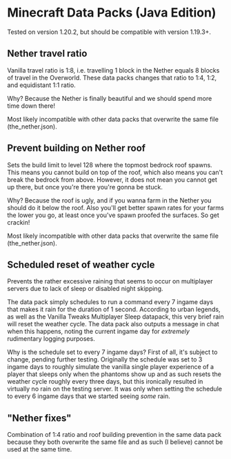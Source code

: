 # Minecraft Data Packs (Java Edition)

Tested on version 1.20.2, but should be compatible with version 1.19.3+.

## Nether travel ratio

Vanilla travel ratio is 1:8, i.e. travelling 1 block in the Nether equals 8 blocks of travel in the Overworld. These data packs changes that ratio to 1:4, 1:2, and equidistant 1:1 ratio.

Why? Because the Nether is finally beautiful and we should spend more time down there!

Most likely incompatible with other data packs that overwrite the same file (the_nether.json).

## Prevent building on Nether roof

Sets the build limit to level 128 where the topmost bedrock roof spawns. This means you cannot build on top of the roof, which also means you can't break the bedrock from above. However, it does not mean you cannot get up there, but once you're there you're gonna be stuck.

Why? Because the roof is ugly, and if you wanna farm in the Nether you should do it below the roof. Also you'll get better spawn rates for your farms the lower you go, at least once you've spawn proofed the surfaces. So get crackin!

Most likely incompatible with other data packs that overwrite the same file (the_nether.json).

## Scheduled reset of weather cycle

Prevents the rather excessive raining that seems to occur on multiplayer servers due to lack of sleep or disabled night skipping.

The data pack simply schedules to run a command every 7 ingame days that makes it rain for the duration of 1 second. According to urban legends, as well as the Vanilla Tweaks Multiplayer Sleep datapack, this very brief rain will reset the weather cycle. The data pack also outputs a message in chat when this happens, noting the current ingame day for *extremely* rudimentary logging purposes.

Why is the schedule set to every 7 ingame days? First of all, it's subject to change, pending further testing. Originally the schedule was set to 3 ingame days to roughly simulate the vanilla single player experience of a player that sleeps only when the phantoms show up and as such resets the weather cycle roughly every three days, but this ironically resulted in virtually no rain on the testing server. It was only when setting the schedule to every 6 ingame days that we started seeing *some* rain.

## "Nether fixes"

Combination of 1:4 ratio and roof building prevention in the same data pack because they both overwrite the same file and as such (I believe) cannot be used at the same time.
